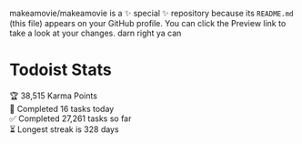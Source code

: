 makeamovie/makeamovie is a ✨ special ✨ repository because its `README.md` (this file) appears on your GitHub profile.
You can click the Preview link to take a look at your changes. darn right ya can

# Todoist Stats

<!-- TODO-IST:START -->
🏆  38,515 Karma Points           
🌸  Completed 16 tasks today           
✅  Completed 27,261 tasks so far           
⏳  Longest streak is 328 days
<!-- TODO-IST:END -->